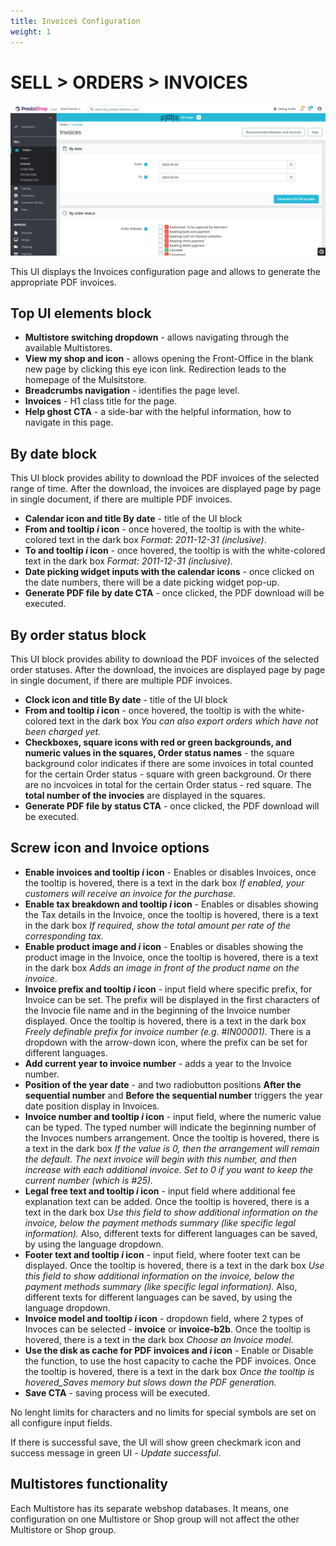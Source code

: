 ```yaml
---
title: Invoices Configuration
weight: 1
---
```


# SELL > ORDERS > INVOICES

![Invoices](static/img/orders-invoices.png)

This UI displays the Invoices configuration page and allows to generate the appropriate PDF invoices.

## Top UI elements block

- **Multistore switching dropdown** - allows navigating through the available Multistores.
- **View my shop and icon** - allows opening the Front-Office in the blank new page by clicking this eye icon link. Redirection leads to the homepage of the Mulsitstore.
- **Breadcrumbs navigation** - identifies the page level.
- **Invoices** - H1 class title for the page.
- **Help ghost CTA** - a side-bar with the helpful information, how to navigate in this page.

## By date block

This UI block provides ability to download the PDF invoices of the selected range of time. After the download, the invoices are displayed page by page in single document, if there are multiple PDF invoices.

- **Calendar icon and title By date** - title of the UI block
- **From and tooltip _i_ icon** - once hovered, the tooltip is with the white-colored text in the dark box _Format: 2011-12-31 (inclusive)_.
- **To and tooltip _i_ icon** - once hovered, the tooltip is with the white-colored text in the dark box _Format: 2011-12-31 (inclusive)_.
- **Date picking widget inputs with the calendar icons** - once clicked on the date numbers, there will be a date picking widget pop-up.
- **Generate PDF file by date CTA** - once clicked, the PDF download will be executed.

## By order status block

This UI block provides ability to download the PDF invoices of the selected order statuses. After the download, the invoices are displayed page by page in single document, if there are multiple PDF invoices.

- **Clock icon and title By date** - title of the UI block
- **From and tooltip _i_ icon** - once hovered, the tooltip is with the white-colored text in the dark box _You can also export orders which have not been charged yet._
- **Checkboxes, square icons with red or green backgrounds, and numeric values in the squares, Order status names** - the square background color indicates if there are some invoices in total counted for the certain Order status - square with green background. Or there are no incvoices in total for the certain Order status - red square. The **total number of the invocies** are displayed in the squares.
- **Generate PDF file by status CTA** - once clicked, the PDF download will be executed.

## Screw icon and Invoice options

- **Enable invoices and tooltip _i_ icon** - Enables or disables Invoices, once the tooltip is hovered, there is a text in the dark box _If enabled, your customers will receive an invoice for the purchase._
- **Enable tax breakdown and tooltip _i_ icon** - Enables or disables showing the Tax details in the Invoice, once the tooltip is hovered, there is a text in the dark box _If required, show the total amount per rate of the corresponding tax._
- **Enable product image and _i_ icon** - Enables or disables showing the product image in the Invoice, once the tooltip is hovered, there is a text in the dark box _Adds an image in front of the product name on the invoice_.
- **Invoice prefix and tooltip _i_ icon** - input field where specific prefix, for Invoice can be set. The prefix will be displayed in the first characters of the Invocie file name and in the beginning of the Invoice number displayed. Once the tooltip is hovered, there is a text in the dark box _Freely definable prefix for invoice number (e.g. #IN00001)._ There is a dropdown with the arrow-down icon, where the prefix can be set for different languages.
- **Add current year to invoice number** - adds a year to the Invoice number.
- **Position of the year date** - and two radiobutton positions **After the sequential number** and **Before the sequential number** triggers the year date position display in Invoices.
- **Invoice number and tooltip _i_ icon** - input field, where the numeric value can be typed. The typed number will indicate the beginning number of the Invoces numbers arrangement. Once the tooltip is hovered, there is a text in the dark box _If the value is 0, then the arrangement will remain the default. The next invoice will begin with this number, and then increase with each additional invoice. Set to 0 if you want to keep the current number (which is #25)._
- **Legal free text and tooltip _i_ icon** - input field where additional fee explanation text can be added. Once the tooltip is hovered, there is a text in the dark box _Use this field to show additional information on the invoice, below the payment methods summary (like specific legal information)._ Also, different texts for different languages can be saved, by using the language dropdown.
- **Footer text and tooltip _i_ icon** - input field, where footer text can be displayed. Once the tooltip is hovered, there is a text in the dark box _Use this field to show additional information on the invoice, below the payment methods summary (like specific legal information)._ Also, different texts for different languages can be saved, by using the language dropdown.
- **Invoice model and tooltip _i_ icon** - dropdown field, where 2 types of Invoces can be selected - **invoice** or **invoice-b2b**. Once the tooltip is hovered, there is a text in the dark box _Choose an Invoice model._
- **Use the disk as cache for PDF invoices and _i_ icon** - Enable or Disable the function, to use the host capacity to cache the PDF invoices. Once the tooltip is hovered, there is a text in the dark box _Once the tooltip is hovered_Saves memory but slows down the PDF generation._
- **Save CTA** - saving process will be executed.

No lenght limits for characters and no limits for special symbols are set on all configure input fields.

If there is successful save, the UI will show green checkmark icon and success message in green UI - _Update successful_.

## Multistores functionality

Each Multistore has its separate webshop databases. It means, one configuration on one Multistore or Shop group will not affect the other Multistore or Shop group.
